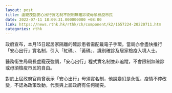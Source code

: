 ```yaml
---
layout: post
title: 盧寵茂指安心出行實名制不限制無確診或毋須檢疫市民
date: 2022-07-11 18:09:31.000000000 +08:00
link: https://news.rthk.hk/rthk/ch/component/k2/1657224-20220711.htm
categories: rthk
---
```


政府宣布，本月15日起居家隔離的確診患者需配戴電子手環。當局亦會盡快推行「安心出行」實名制，引入「紅碼」、「黃碼」，識別確診及居家檢疫入境人士。

醫務衞生局局長盧寵茂強調，「安心出行」程式實名制並非追蹤，不會限制無確診或毋須檢疫市民的自由。

對於上屆政府官員曾表示「安心出行」毋須實名制，他說變幻是永恆，疫情不停改變，不認為政策改動，代表與上屆政府有任何衝突。
